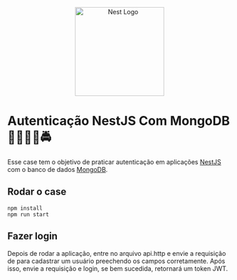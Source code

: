 <p align="center">
  <a href="http://nestjs.com/" target="blank"><img src="https://nestjs.com/img/logo-small.svg" width="200" alt="Nest Logo" /></a>
</p>

# Autenticação NestJS Com MongoDB 💂‍♀️👮‍♀️🚔

Esse case tem o objetivo de praticar autenticação em aplicações [NestJS](https://docs.nestjs.com/) com o banco de dados [MongoDB](https://www.mongodb.com/pt-br).

## Rodar o case 

```
npm install
npm run start
```

## Fazer login

Depois de rodar a aplicação, entre no arquivo api.http e envie a requisição de para cadastrar um usuário preechendo os campos corretamente. Após isso, envie a requisição e login, se bem sucedida, retornará um token JWT.
